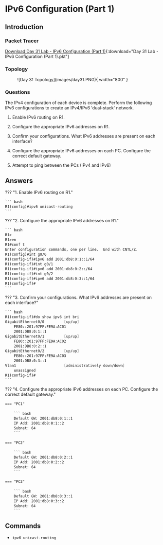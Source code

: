 # IPv6 Configuration (Part 1)

## Introduction

### Packet Tracer

[Download Day 31 Lab - IPv6 Configuration (Part 1)](../assets/packet-tracer-files/Day%2031%20Lab%20-%20IPv6%20Configuration%20(Part%201).pkt){:download="Day 31 Lab - IPv6 Configuration (Part 1).pkt"}

### Topology

<figure markdown>
  ![Day 31 Topology](images/day31.PNG){ width="800" }
  <figcaption></figcaption>
</figure>

### Questions

The IPv4 configuration of each device is complete.
Perform the following IPv6 configurations to create an 
IPv4/IPv6 'dual-stack' network.

1. Enable IPv6 routing on R1.

2. Configure the appropriate IPv6 addresses on R1.

3. Confirm your configurations. What IPv6 addresses are present on each interface?

4. Configure the appropriate IPv6 addresses on each PC. Configure the correct default gateway.

5. Attempt to ping between the PCs (IPv4 and IPv6)

## Answers


??? "1. Enable IPv6 routing on R1."

    ``` bash
    R1(config)#ipv6 unicast-routing 
    ```


??? "2. Configure the appropriate IPv6 addresses on R1."

    ``` bash
    R1>
    R1>en
    R1#conf t
    Enter configuration commands, one per line.  End with CNTL/Z.
    R1(config)#int g0/0
    R1(config-if)#ipv6 add 2001:db8:0:1::1/64
    R1(config-if)#int g0/1
    R1(config-if)#ipv6 add 2001:db8:0:2::/64
    R1(config-if)#int g0/2
    R1(config-if)#ipv6 add 2001:db8:0:3::1/64
    R1(config-if)#
    ```
??? "3. Confirm your configurations. What IPv6 addresses are present on each interface?"

    ``` bash
    R1(config-if)#do show ipv6 int bri
    GigabitEthernet0/0         [up/up]
        FE80::201:97FF:FE9A:AC01
        2001:DB8:0:1::1
    GigabitEthernet0/1         [up/up]
        FE80::201:97FF:FE9A:AC02
        2001:DB8:0:2::1
    GigabitEthernet0/2         [up/up]
        FE80::201:97FF:FE9A:AC03
        2001:DB8:0:3::1
    Vlan1                      [administratively down/down]
        unassigned
    R1(config-if)#
    ```

??? "4. Configure the appropriate IPv6 addresses on each PC. Configure the correct default gateway."

    === "PC1"

        ``` bash
        Default GW: 2001:db8:0:1::1
        IP Add: 2001:db8:0:1::2
        Subnet: 64
        ```

    === "PC2"

        ``` bash
        Default GW: 2001:db8:0:2::1
        IP Add: 2001:db8:0:2::2
        Subnet: 64
        ```

    === "PC3"

        ``` bash
        Default GW: 2001:db8:0:3::1
        IP Add: 2001:db8:0:3::2
        Subnet: 64
        ```

## Commands

* `ipv6 unicast-routing `

  